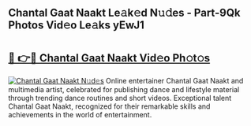 ## Chantal Gaat Naakt Le𝚊k𝚎d N𝚞𝚍es - Part-9Qk Photos Vid𝚎o Le𝚊ks yEwJ1

# <h2><a href="http://fb0ect2.evod.top/?m=Chantal+Gaat+Naakt">🔗 👉🔴 Chantal Gaat Naakt Vid𝚎o Ph𝚘t𝚘s</a></h2>

[![Chantal Gaat Naakt N𝚞d𝚎s](https://i.imgur.com/8V9OHl7.gif)](http://fb0ect2.evod.top/?m=Chantal+Gaat+Naakt)
Online entertainer Chantal Gaat Naakt and multimedia artist, celebrated for publishing dance and lifestyle material through trending dance routines and short videos. Exceptional talent Chantal Gaat Naakt, recognized for their remarkable skills and achievements in the world of entertainment. 
